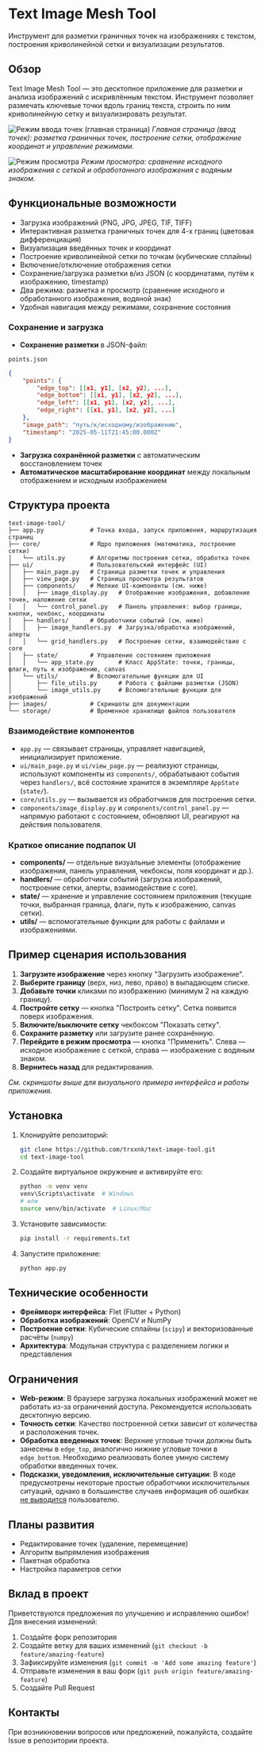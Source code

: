 # Text Image Mesh Tool

Инструмент для разметки граничных точек на изображениях с текстом, построения криволинейной сетки и визуализации результатов.

## Обзор

Text Image Mesh Tool — это десктопное приложение для разметки и анализа изображений с искривлённым текстом. Инструмент позволяет размечать ключевые точки вдоль границ текста, строить по ним криволинейную сетку и визуализировать результат.

![Режим ввода точек (главная страница)](./images/main_page.png)
*Главная страница (ввод точек): разметка граничных точек, построение сетки, отображение координат и управление режимами.*

![Режим просмотра](./images/view_page.png)
*Режим просмотра: сравнение исходного изображения с сеткой и обработанного изображения с водяным знаком.*

## Функциональные возможности

- Загрузка изображений (PNG, JPG, JPEG, TIF, TIFF)
- Интерактивная разметка граничных точек для 4-х границ (цветовая дифференциация)
- Визуализация введённых точек и координат
- Построение криволинейной сетки по точкам (кубические сплайны)
- Включение/отключение отображения сетки
- Сохранение/загрузка разметки в/из JSON (с координатами, путём к изображению, timestamp)
- Два режима: разметка и просмотр (сравнение исходного и обработанного изображения, водяной знак)
- Удобная навигация между режимами, сохранение состояния
### Сохранение и загрузка
- **Сохранение разметки** в JSON-файл:
```
points.json
```
  ```json
  {
      "points": {
          "edge_top": [[x1, y1], [x2, y2], ...],
          "edge_bottom": [[x1, y1], [x2, y2], ...],
          "edge_left": [[x1, y1], [x2, y2], ...],
          "edge_right": [[x1, y1], [x2, y2], ...]
      },
      "image_path": "путь/к/исходному/изображению",
      "timestamp": "2025-05-11T21:45:00.000Z"
  }
  ```
- **Загрузка сохранённой разметки** с автоматическим восстановлением точек
- **Автоматическое масштабирование координат** между локальным отображением и исходным изображением

## Структура проекта

```
text-image-tool/
├── app.py             # Точка входа, запуск приложения, маршрутизация страниц
├── core/              # Ядро приложения (математика, построение сетки)
│   └── utils.py       # Алгоритмы построения сетки, обработка точек
├── ui/                # Пользовательский интерфейс (UI)
│   ├── main_page.py   # Страница разметки точек и управления
│   ├── view_page.py   # Страница просмотра результатов
│   ├── components/    # Мелкие UI-компоненты (см. ниже)
│   │   ├── image_display.py   # Отображение изображения, добавление точек, наложение сетки
│   │   └── control_panel.py   # Панель управления: выбор границы, кнопки, чекбокс, координаты
│   ├── handlers/      # Обработчики событий (см. ниже)
│   │   ├── image_handlers.py  # Загрузка/обработка изображений, алерты
│   │   └── grid_handlers.py   # Построение сетки, взаимодействие с core
│   ├── state/         # Управление состоянием приложения
│   │   └── app_state.py       # Класс AppState: точки, границы, флаги, путь к изображению, canvas
│   └── utils/         # Вспомогательные функции для UI
│       ├── file_utils.py      # Работа с файлами разметки (JSON)
│       └── image_utils.py     # Вспомогательные функции для изображений
├── images/            # Скриншоты для документации
└── storage/           # Временное хранилище файлов пользователя
```

### Взаимодействие компонентов

- `app.py` — связывает страницы, управляет навигацией, инициализирует приложение.
- `ui/main_page.py` и `ui/view_page.py` — реализуют страницы, используют компоненты из `components/`, обрабатывают события через `handlers/`, всё состояние хранится в экземпляре `AppState` (`state/`).
- `core/utils.py` — вызывается из обработчиков для построения сетки.
- `components/image_display.py` и `components/control_panel.py` — напрямую работают с состоянием, обновляют UI, реагируют на действия пользователя.

### Краткое описание подпапок UI

- **components/** — отдельные визуальные элементы (отображение изображения, панель управления, чекбоксы, поля координат и др.).
- **handlers/** — обработчики событий (загрузка изображений, построение сетки, алерты, взаимодействие с core).
- **state/** — хранение и управление состоянием приложения (текущие точки, выбранная граница, флаги, путь к изображению, canvas сетки).
- **utils/** — вспомогательные функции для работы с файлами и изображениями.

## Пример сценария использования

1. **Загрузите изображение** через кнопку "Загрузить изображение".
2. **Выберите границу** (верх, низ, лево, право) в выпадающем списке.
3. **Добавьте точки** кликами по изображению (минимум 2 на каждую границу).
4. **Постройте сетку** — кнопка "Построить сетку". Сетка появится поверх изображения.
5. **Включите/выключите сетку** чекбоксом "Показать сетку".
6. **Сохраните разметку** или загрузите ранее сохранённую.
7. **Перейдите в режим просмотра** — кнопка "Применить". Слева — исходное изображение с сеткой, справа — изображение с водяным знаком.
8. **Вернитесь назад** для редактирования.

*См. скриншоты выше для визуального примера интерфейса и работы приложения.*

## Установка

1. Клонируйте репозиторий:
   ```bash
   git clone https://github.com/trxxnk/text-image-tool.git
   cd text-image-tool
   ```
2. Создайте виртуальное окружение и активируйте его:
   ```bash
   python -m venv venv
   venv\Scripts\activate  # Windows
   # или
   source venv/bin/activate  # Linux/Mac
   ```
3. Установите зависимости:
   ```bash
   pip install -r requirements.txt
   ```
4. Запустите приложение:
   ```bash
   python app.py
   ```

## Технические особенности

- **Фреймворк интерфейса**: Flet (Flutter + Python)
- **Обработка изображений**: OpenCV и NumPy
- **Построение сетки**: Кубические сплайны (`scipy`) и векторизованные расчёты (`numpy`)
- **Архитектура**: Модульная структура с разделением логики и представления

## Ограничения

- **Web-режим**: В браузере загрузка локальных изображений может не работать из-за ограничений доступа. Рекомендуется использовать десктопную версию.
- **Точность сетки**: Качество построенной сетки зависит от количества и расположения точек.
- **Обработка введенных точек**: Верхние угловые точки должны быть занесены в `edge_top`, аналогично нижние угловые точки в `edge_bottom`. Необходимо реализовать более умную систему обработки введенных точек.
- **Подсказки, уведомления, исключительные ситуации**: В коде предусмотрены некоторые простые обработчики исключительных ситуаций, однако в большинстве случаев информация об ошибках <u>не выводится</u> пользователю.

## Планы развития

- Редактирование точек (удаление, перемещение)
- Алгоритм выпрямления изображения
- Пакетная обработка
- Настройка параметров сетки

## Вклад в проект

Приветствуются предложения по улучшению и исправлению ошибок! Для внесения изменений:
1. Создайте форк репозитория
2. Создайте ветку для ваших изменений (`git checkout -b feature/amazing-feature`)
3. Зафиксируйте изменения (`git commit -m 'Add some amazing feature'`)
4. Отправьте изменения в ваш форк (`git push origin feature/amazing-feature`)
5. Создайте Pull Request

## Контакты

При возникновении вопросов или предложений, пожалуйста, создайте Issue в репозитории проекта. 